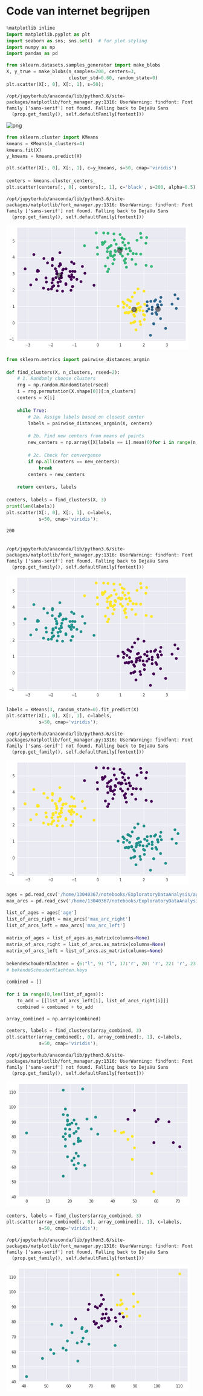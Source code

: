 
# Code van internet begrijpen


```python
%matplotlib inline
import matplotlib.pyplot as plt
import seaborn as sns; sns.set()  # for plot styling
import numpy as np
import pandas as pd
```


```python
from sklearn.datasets.samples_generator import make_blobs
X, y_true = make_blobs(n_samples=200, centers=3,
                       cluster_std=0.60, random_state=0)
plt.scatter(X[:, 0], X[:, 1], s=50);
```

    /opt/jupyterhub/anaconda/lib/python3.6/site-packages/matplotlib/font_manager.py:1316: UserWarning: findfont: Font family ['sans-serif'] not found. Falling back to DejaVu Sans
      (prop.get_family(), self.defaultFamily[fontext]))



![png](output_2_1.png)



```python
from sklearn.cluster import KMeans
kmeans = KMeans(n_clusters=4)
kmeans.fit(X)
y_kmeans = kmeans.predict(X)
```


```python
plt.scatter(X[:, 0], X[:, 1], c=y_kmeans, s=50, cmap='viridis')

centers = kmeans.cluster_centers_
plt.scatter(centers[:, 0], centers[:, 1], c='black', s=200, alpha=0.5);
```

    /opt/jupyterhub/anaconda/lib/python3.6/site-packages/matplotlib/font_manager.py:1316: UserWarning: findfont: Font family ['sans-serif'] not found. Falling back to DejaVu Sans
      (prop.get_family(), self.defaultFamily[fontext]))



![png](output_4_1.png)



```python
from sklearn.metrics import pairwise_distances_argmin

def find_clusters(X, n_clusters, rseed=2):
    # 1. Randomly choose clusters
    rng = np.random.RandomState(rseed)
    i = rng.permutation(X.shape[0])[:n_clusters]
    centers = X[i]
    
    while True:
        # 2a. Assign labels based on closest center
        labels = pairwise_distances_argmin(X, centers)
        
        # 2b. Find new centers from means of points
        new_centers = np.array([X[labels == i].mean(0)for i in range(n_clusters)])
        
        # 2c. Check for convergence
        if np.all(centers == new_centers):
            break
        centers = new_centers
    
    return centers, labels

centers, labels = find_clusters(X, 3)
print(len(labels))
plt.scatter(X[:, 0], X[:, 1], c=labels,
            s=50, cmap='viridis');
```

    200


    /opt/jupyterhub/anaconda/lib/python3.6/site-packages/matplotlib/font_manager.py:1316: UserWarning: findfont: Font family ['sans-serif'] not found. Falling back to DejaVu Sans
      (prop.get_family(), self.defaultFamily[fontext]))



![png](output_5_2.png)



```python
labels = KMeans(3, random_state=0).fit_predict(X)
plt.scatter(X[:, 0], X[:, 1], c=labels,
            s=50, cmap='viridis');
```

    /opt/jupyterhub/anaconda/lib/python3.6/site-packages/matplotlib/font_manager.py:1316: UserWarning: findfont: Font family ['sans-serif'] not found. Falling back to DejaVu Sans
      (prop.get_family(), self.defaultFamily[fontext]))



![png](output_6_1.png)



```python
ages = pd.read_csv('/home/13040367/notebooks/ExploratoryDataAnalysis/ages.csv')
max_arcs = pd.read_csv('/home/13040367/notebooks/ExploratoryDataAnalysis/max_arcs.csv')
```


```python
list_of_ages = ages['age']
list_of_arcs_right = max_arcs['max_arc_right']
list_of_arcs_left = max_arcs['max_arc_left']

matrix_of_ages = list_of_ages.as_matrix(columns=None)
matrix_of_arcs_right = list_of_arcs.as_matrix(columns=None)
matrix_of_arcs_left = list_of_arcs.as_matrix(columns=None)

bekendeSchouderKlachten = {6:"l", 9: "l", 17:'r', 20: 'r', 22: 'r', 23:"lr", 24:"r", 34:"l", 37:"l", 45:"l", 46:"lr", 50:"lr", 57:"l"}
# bekendeSchouderKlachten.keys
```


```python
combined = []

for i in range(0,len(list_of_ages)):
    to_add = [[list_of_arcs_left[i], list_of_arcs_right[i]]]
    combined = combined + to_add
```


```python
array_combined = np.array(combined)
```


```python
centers, labels = find_clusters(array_combined, 3)
plt.scatter(array_combined[:, 0], array_combined[:, 1], c=labels,
            s=50, cmap='viridis');
```

    /opt/jupyterhub/anaconda/lib/python3.6/site-packages/matplotlib/font_manager.py:1316: UserWarning: findfont: Font family ['sans-serif'] not found. Falling back to DejaVu Sans
      (prop.get_family(), self.defaultFamily[fontext]))



![png](output_11_1.png)



```python
centers, labels = find_clusters(array_combined, 3)
plt.scatter(array_combined[:, 0], array_combined[:, 1], c=labels,
            s=50, cmap='viridis');
```

    /opt/jupyterhub/anaconda/lib/python3.6/site-packages/matplotlib/font_manager.py:1316: UserWarning: findfont: Font family ['sans-serif'] not found. Falling back to DejaVu Sans
      (prop.get_family(), self.defaultFamily[fontext]))



![png](output_12_1.png)



```python

```
